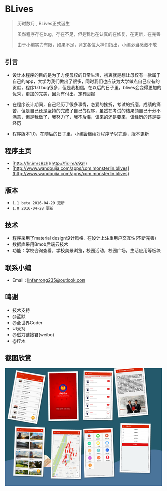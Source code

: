# BLives
> 历时数月 , BLives正式诞生
> 
> 虽然程序存在bug，存在不足，但是我也在认真的在修复，在更新，在完善
> 
> 由于小编实力有限，如果不足，肯定各位大神们指出，小编必当感激不敬

## 引言
- 设计本程序的目的是为了方便母校的日常生活，初衷就是想让母校有一款属于自己的app，大学为我们做出了很多，同时我们也应该为大学做点自己应有的贡献，程序1.0 bug很多，但是我相信，在以后的日子里，blives会变得更加的优秀，更加的完美，因为有付出，定有回报

- 在程序设计期间，自己经历了很多事情，恋爱的挫折，考试的折磨，成绩的痛苦，但是自己还是坚持的完成了自己的程序，虽然在考试的结果领自己十分不满意，但是我做了，我努力了，我不后悔，该来的还是要来，该经历的还是要经历

- 程序版本1.0，在随后的日子里，小编会继续对程序予以完善，版本更新

## 程序主页
- [http://fir.im/s9zh](http://fir.im/s9zh)
- [http://www.wandoujia.com/apps/com.monsterlin.blives](http://www.wandoujia.com/apps/com.monsterlin.blives)


## 版本
 - `1.1 beta 2016-04-29 更新`
 - `1.0 2016-04-28 更新 ` 

## 技术
 - 程序采用了material design设计风格，在设计上注重用户交互性(不断完善)
 - 数据库采用Bmob后端云技术
 - 功能：学校咨询查看，学校美景浏览，校园活动，校园广场，生活应用等板块

## 联系小编
 - Email : linfanrong235@outlook.com


## 鸣谢
 - 技术支持
  - @蓝默
  - @全世界Coder
 - UI支持
  - @磁力链接君(weibo)
  - @柠木


## 截图欣赏
  ![](showimg/app_show_01.jpg)

